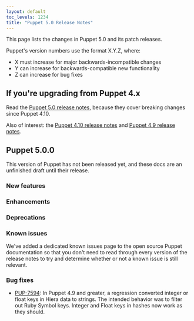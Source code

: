 ```yaml
---
layout: default
toc_levels: 1234
title: "Puppet 5.0 Release Notes"
---
```


This page lists the changes in Puppet 5.0 and its patch releases.

Puppet's version numbers use the format X.Y.Z, where:

* X must increase for major backwards-incompatible changes
* Y can increase for backwards-compatible new functionality
* Z can increase for bug fixes

## If you're upgrading from Puppet 4.x

Read the [Puppet 5.0 release notes](/puppet/5.0/release_notes.html), because they cover breaking changes since Puppet 4.10.

Also of interest: the [Puppet 4.10 release notes](/puppet/4.10/release_notes.html) and [Puppet 4.9 release notes](/puppet/4.9/release_notes.html).

## Puppet 5.0.0

This version of Puppet has not been released yet, and these docs are an unfinished draft until their release.

### New features

### Enhancements

### Deprecations

### Known issues

We've added a dedicated known issues page to the open source Puppet documentation so that you don't need to read through every version of the release notes to try and determine whether or not a known issue is still relevant. 

### Bug fixes

* [PUP-7594](https://tickets.puppetlabs.com/browse/PUP-7594): In Puppet 4.9 and greater, a regression converted integer or float keys in Hiera data to strings. The intended behavior was to filter out Ruby Symbol keys. Integer and Float keys in hashes now work as they should.

